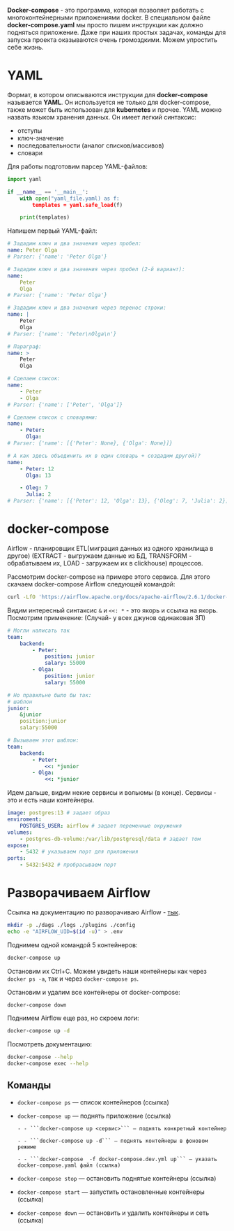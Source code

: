 **Docker-compose** - это программа, которая позволяет работать с многоконтейнерными приложениями docker. В специальном файле **docker-compose.yaml** мы просто пишем инструкции как должно подняться приложение. Даже при наших простых задачах, команды для запуска проекта оказываются очень громоздкими. Можем упростить себе жизнь.
# YAML
Формат, в котором описываются инструкции для **docker-compose** называется **YAML**. Он используется не только для docker-compose, также может быть использован для **kubernetes** и прочее. YAML можно назвать языком хранения данных.
Он имеет легкий синтаксис:
- отступы
- ключ-значение
- последовательности (аналог списков/массивов)
- словари

Для работы подготовим парсер YAML-файлов:
```python
import yaml

if __name__ == '__main__':
    with open("yaml_file.yaml) as f:
        templates = yaml.safe_load(f)

    print(templates)
```

Напишем первый YAML-файл:
```YAML
# Зададим ключ и два значения через пробел:
name: Peter Olga
# Parser: {'name': 'Peter Olga'}

# Зададим ключ и два значения через пробел (2-й вариант):
name:
    Peter 
    Olga
# Parser: {'name': 'Peter Olga'}

# Зададим ключ и два значения через перенос строки:
name: |
    Peter 
    Olga
# Parser: {'name': 'Peter\nOlga\n'}

# Параграф:
name: >
    Peter 
    Olga

# Сделаем список:
name:
    - Peter 
    - Olga
# Parser: {'name': ['Peter', 'Olga']}

# Сделаем список с словарями:
name:
    - Peter: 
      Olga:
# Parser: {'name': [{'Peter': None}, {'Olga': None}]}

# А как здесь объединить их в один словарь + создадим другой)?
name:
    - Peter: 12
      Olga: 13

    - Oleg: 7
      Julia: 2
# Parser: {'name': [{'Peter': 12, 'Olga': 13}, {'Oleg': 7, 'Julia': 2}]}
```


# docker-compose
Airflow - планировщик ETL(миграция данных из одного хранилища в другое) (EXTRACT - выгружаем данные из БД, TRANSFORM - обрабатываем их, LOAD - загружаем их в clickhouse) процессов.

Рассмотрим docker-compose на примере этого сервиса. Для этого скачаем docker-compose Airflow следующей командой:
```bash
curl -LfO 'https://airflow.apache.org/docs/apache-airflow/2.6.1/docker-compose.yaml'
```

Видим интересный синтаксис ```&``` и ```<<: *``` - это якорь и ссылка на якорь. Посмотрим применение: (Случай- у всех джунов одинаковая ЗП)
```YAML
# Могли написать так
team:
    backend:
        - Peter:
            position: junior
            salary: 55000
        - Olga:
            position: junior
            salary: 55000

# Но правильне было бы так:
# шаблон
junior:
    &junior
    position:junior
    salary:55000

# Вызываем этот шаблон:
team:
    backend:
        - Peter:
            <<: *junior
        - Olga:
            <<: *junior
```

Идем дальше, видим некие сервисы и вольюмы (в конце). Сервисы - это и есть наши контейнеры.
```YAML
image: postgres:13 # задает образ
enviroment:
    POSTGRES_USER: airflow # задает переменные окружения
volumes:
    - postgres-db-volume:/var/lib/postgresql/data # задает том
expose:
    - 5432 # указываем порт для приложения
ports:
    - 5432:5432 # пробрасываем порт
```
# Разворачиваем Airflow
Ссылка на документацию по разворачиваю Airflow - [тык](https://airflow.apache.org/docs/apache-airflow/stable/howto/docker-compose/index.html).
```bash
mkdir -p ./dags ./logs ./plugins ./config
echo -e "AIRFLOW_UID=$(id -u)" > .env
```
Поднимем одной командой 5 контейнеров:
```bash
docker-compose up
```

Остановим их Ctrl+C. Можем увидеть наши контейнеры как через ```docker ps -a```, так и через ```docker-compose ps```. 

Остановим и удалим все контейнеры от docker-compose: 
```bash
docker-compose down
```

Поднимем Airflow еще раз, но скроем логи:
```bash
docker-compose up -d
```

Посмотреть документацию:
```bash
docker-compose --help
docker-compose exec --help
```

## Команды
- ```docker-compose ps``` — список контейнеров (ссылка)

- ```docker-compose up``` — поднять приложение (ссылка)

      - - ```docker-compose up <сервис>``` — поднять конкретный контейнер

      - - ```docker-compose up -d``` — поднять контейнеры в фоновом режиме

      - - ```docker-compose  -f docker-compose.dev.yml up``` — указать docker-compose.yaml файл (ссылка)

- ```docker-compose stop``` — остановить поднятые контейнеры (ссылка)

- ```docker-compose start``` — запустить остановленные контейнеры (ссылка)

- ```docker-compose down``` — остановить и удалить контейнеры и сеть  (ссылка)
